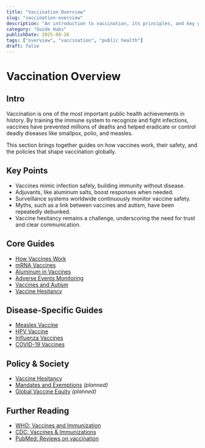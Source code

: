 ```yaml
---
title: "Vaccination Overview"
slug: "vaccination-overview"
description: "An introduction to vaccination, its principles, and key guides in this category."
category: "Guide Hubs"
publishDate: 2025-08-26
tags: ["overview", "vaccination", "public health"]
draft: false
---
```


# Vaccination Overview

## Intro
Vaccination is one of the most important public health achievements in history. By training the immune system to recognize and fight infections, vaccines have prevented millions of deaths and helped eradicate or control deadly diseases like smallpox, polio, and measles.  

This section brings together guides on how vaccines work, their safety, and the policies that shape vaccination globally.

## Key Points
- Vaccines mimic infection safely, building immunity without disease.  
- Adjuvants, like aluminum salts, boost responses when needed.  
- Surveillance systems worldwide continuously monitor vaccine safety.  
- Myths, such as a link between vaccines and autism, have been repeatedly debunked.  
- Vaccine hesitancy remains a challenge, underscoring the need for trust and clear communication.  

## Core Guides
- [How Vaccines Work](/guides/how-vaccines-work)  
- [mRNA Vaccines](/guides/mrna-vaccines)  
- [Aluminum in Vaccines](/guides/aluminum-in-vaccines)  
- [Adverse Events Monitoring](/guides/adverse-events-monitoring)  
- [Vaccines and Autism](/guides/vaccines-and-autism)  
- [Vaccine Hesitancy](/guides/vaccine-hesitancy)  

## Disease-Specific Guides
- [Measles Vaccine](/guides/measles-vaccine)  
- [HPV Vaccine](/guides/hpv-vaccine)  
- [Influenza Vaccines](/guides/influenza-vaccines)  
- [COVID-19 Vaccines](/guides/covid-19-vaccines)  

## Policy & Society
- [Vaccine Hesitancy](/guides/vaccine-hesitancy)  
- [Mandates and Exemptions](/guides/mandates-and-exemptions) *(planned)*  
- [Global Vaccine Equity](/guides/global-vaccine-equity) *(planned)*  

## Further Reading
- [WHO: Vaccines and Immunization](https://www.who.int/health-topics/vaccines-and-immunization)  
- [CDC: Vaccines & Immunizations](https://www.cdc.gov/vaccines/index.html)  
- [PubMed: Reviews on vaccination](https://pubmed.ncbi.nlm.nih.gov/?term=vaccination+review)  
